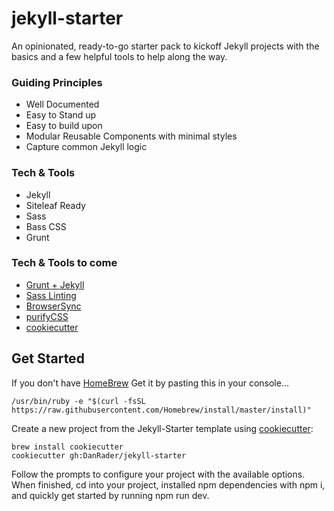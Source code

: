 # jekyll-starter
An opinionated, ready-to-go starter pack to kickoff Jekyll projects with the basics and a few helpful tools to help along the way.

### Guiding Principles
* Well Documented
* Easy to Stand up
* Easy to build upon
* Modular Reusable Components with minimal styles
* Capture common Jekyll logic

### Tech & Tools
* Jekyll
* Siteleaf Ready
* Sass
* Bass CSS
* Grunt

### Tech & Tools to come
* [Grunt + Jekyll](https://github.com/dannygarcia/grunt-jekyll)
* [Sass Linting](https://github.com/sasstools/grunt-sass-lint)
* [BrowserSync](https://browsersync.io/)
* [purifyCSS](https://github.com/purifycss/purifycss)
* [cookiecutter](https://github.com/audreyr/cookiecutter)

## Get Started
If you don't have [HomeBrew](https://brew.sh/) Get it by pasting this in your console...
```
/usr/bin/ruby -e "$(curl -fsSL https://raw.githubusercontent.com/Homebrew/install/master/install)"
```
Create a new project from the Jekyll-Starter template using [cookiecutter](https://github.com/audreyr/cookiecutter):

```
brew install cookiecutter
cookiecutter gh:DanRader/jekyll-starter
```

Follow the prompts to configure your project with the available options. When finished, cd into your project, installed npm dependencies with npm i, and quickly get started by running npm run dev.

